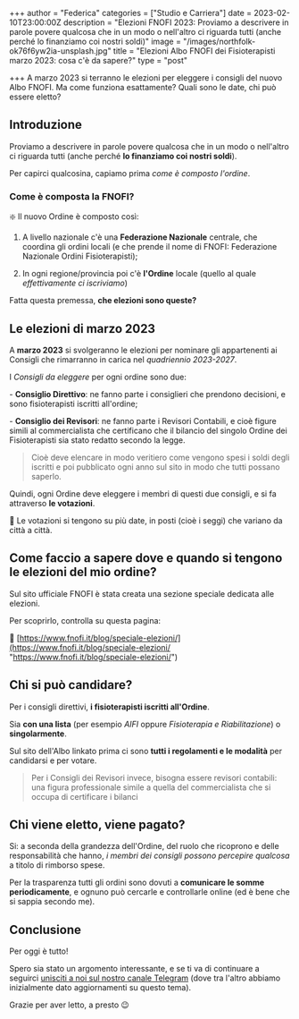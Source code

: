 +++
author = "Federica"
categories = ["Studio e Carriera"]
date = 2023-02-10T23:00:00Z
description = "Elezioni FNOFI 2023: Proviamo a descrivere in parole povere qualcosa che in un modo o nell'altro ci riguarda tutti (anche perché lo finanziamo coi nostri soldi)"
image = "/images/northfolk-ok76f6yw2ia-unsplash.jpg"
title = "Elezioni Albo FNOFI dei Fisioterapisti marzo 2023: cosa c'è da sapere?"
type = "post"

+++
A marzo 2023 si terranno le elezioni per eleggere i consigli del nuovo Albo FNOFI. Ma come funziona esattamente? Quali sono le date, chi può essere eletto?

## Introduzione

Proviamo a descrivere in parole povere qualcosa che in un modo o nell'altro ci riguarda tutti (anche perché **lo finanziamo coi nostri soldi**).

Per capirci qualcosina, capiamo prima _come è composto l'ordine_.

### Come è composta la FNOFI?

❇️ Il nuovo Ordine è composto così: 

1) A livello nazionale c'è una **Federazione Nazionale** centrale, che coordina gli ordini locali (e che prende il nome di FNOFI: Federazione Nazionale Ordini Fisioterapisti); 

2) In ogni regione/provincia poi c'è **l'Ordine** locale (quello al quale _effettivamente ci iscriviamo_)

Fatta questa premessa, **che elezioni sono queste?**

## Le elezioni di marzo 2023

A **marzo 2023** si svolgeranno le elezioni per nominare gli appartenenti ai Consigli che rimarranno in carica nel _quadriennio 2023-2027_.

I _Consigli da eleggere_ per ogni ordine sono due:

\- **Consiglio Direttivo**: ne fanno parte i consiglieri che prendono decisioni, e sono fisioterapisti iscritti all'ordine;

\- **Consiglio dei Revisori**: ne fanno parte i Revisori Contabili, e cioè figure simili al commercialista che certificano che il bilancio del singolo Ordine dei Fisioterapisti sia stato redatto secondo la legge. 

> Cioè deve elencare in modo veritiero come vengono spesi i soldi degli iscritti e poi pubblicato ogni anno sul sito in modo che tutti possano saperlo.

Quindi, ogni Ordine deve eleggere i membri di questi due consigli, e si fa attraverso **le votazioni**.

📝 Le votazioni si tengono su più date, in posti (cioè i seggi) che variano da città a città.

## Come faccio a sapere dove e quando si tengono le elezioni del mio ordine?

Sul sito ufficiale FNOFI è stata creata una sezione speciale dedicata alle elezioni.

Per scoprirlo, controlla su questa pagina:

📲 [https://www.fnofi.it/blog/speciale-elezioni/](https://www.fnofi.it/blog/speciale-elezioni/ "https://www.fnofi.it/blog/speciale-elezioni/")

## Chi si può candidare?

Per i consigli direttivi, **i fisioterapisti iscritti all'Ordine**. 

Sia **con una lista** (per esempio _AIFI_ oppure _Fisioterapia e Riabilitazione_) o **singolarmente**.

Sul sito dell'Albo linkato prima ci sono **tutti i regolamenti e le modalità** per candidarsi e per votare.

> Per i Consigli dei Revisori invece, bisogna essere revisori contabili: una figura professionale simile a quella del commercialista che si occupa di certificare i bilanci

## Chi viene eletto, viene pagato?

Si: a seconda della grandezza dell'Ordine, del ruolo che ricoprono e delle responsabilità che hanno, _i membri dei consigli possono percepire qualcosa_ a titolo di rimborso spese.

Per la trasparenza tutti gli ordini sono dovuti a **comunicare le somme periodicamente**, e ognuno può cercarle e controllarle online (ed è bene che si sappia secondo me).

## Conclusione

Per oggi è tutto!

Spero sia stato un argomento interessante, e se ti va di continuare a seguirci [unisciti a noi sul nostro canale Telegram](https://t.me/fisioterapisti_official "Fisioterapisti Official | Telegram") (dove tra l'altro abbiamo inizialmente dato aggiornamenti su questo tema).

Grazie per aver letto, a presto 😉